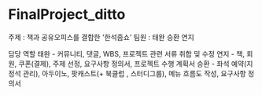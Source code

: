 # FinalProject_ditto
주제 : 책과 공유오피스를 결합한 '한석줍쇼'
팀원 : 태완 승환 연지

담당 역할 
태완 - 커뮤니티, 댓글, WBS, 프로젝트 관련 서류 취합 및 수정
연지 - 책, 회원, 쿠폰(결제), 주제 선정, 요구사항 정의서, 프로젝트 수행 계획서
승환 - 좌석 예약(지정석 관리), 아두이노, 팟캐스트(+ 북클럽 , 스터디그룹), 메뉴 흐름도 작성, 요구사항 정의서

